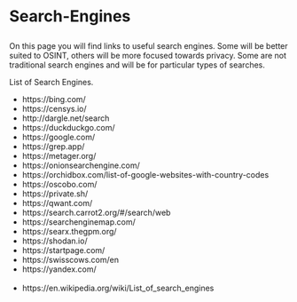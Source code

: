 # <p>Search-Engines</p>
<p>On this page you will find links to useful search engines. Some will be better suited to OSINT, others will be more focused towards privacy. Some are not traditional search engines and will be for particular types of searches.</p> 
<p>List of Search Engines.</p>
<ul>
  <li>https://bing.com/</li>
  <li>https://censys.io/</li>
  <li>http://dargle.net/search</li>
  <li>https://duckduckgo.com/</li>
  <li>https://google.com/</li>
  <li>https://grep.app/</li>
  <li>https://metager.org/</li>
  <li>https://onionsearchengine.com/</li>
  <li>https://orchidbox.com/list-of-google-websites-with-country-codes</li>
  <li>https://oscobo.com/</li>
  <li>https://private.sh/</li>
  <li>https://qwant.com/</li>
  <li>https://search.carrot2.org/#/search/web</li>
  <li>https://searchenginemap.com/</li>
  <li>https://searx.thegpm.org/</li>
  <li>https://shodan.io/</li>
  <li>https://startpage.com/</li>
  <li>https://swisscows.com/en</li>
  <li>https://yandex.com/</li>
  <br>
  <li>https://en.wikipedia.org/wiki/List_of_search_engines</li>
</ul>

